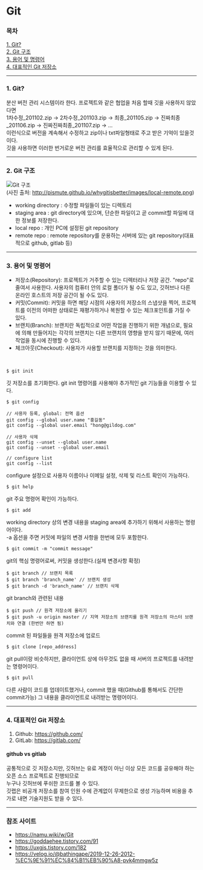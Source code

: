 # Git
### 목차
[1. Git?](#git?)<br>
[2. Git 구조](#git-구조)<br>
[3. 용어 및 명령어](#용어-및-명령어)<br>
[4. 대표적인 Git 저장소](#대표적인-git-저장소)<br>
<hr>

### 1. Git?<br>
분산 버전 관리 시스템이라 한다. 프로젝트와 같은 협업을 처음 할때 깃을 사용하지 않았다면<br>
1차수정_201102.zip -> 2차수정_201103.zip -> 최종_201105.zip -> 진짜최종_201106.zip -> 진짜진짜최종_201107.zip -> ...<br>
이런식으로 버전을 계속해서 수정하고 zip이나 txt파일형태로 주고 받은 기억이 있을것이다.<br>
깃을 사용하면 이러한 번거로운 버전 관리를 효율적으로 관리할 수 있게 된다.<br>
<hr>

### 2. Git 구조
![Git 구조](http://pismute.github.io/whygitisbetter/images/local-remote.png "Git 구조")<br>
(사진 출처: http://pismute.github.io/whygitisbetter/images/local-remote.png)<br>
- working directory : 수정할 파일들이 있는 디렉토리
- staging area : git directory에 있으며, 단순한 파일이고 곧 commit할 파일에 대한 정보를 저장한다.
- local repo : 개인 PC에 설정된 git repository
- remote repo : remote repository를 운용하는 서버에 있는 git repository(대표적으로 github, gitlab 등)
<hr>

### 3. 용어 및 명령어<br>
- 저장소(Repository): 프로젝트가 거주할 수 있는 디렉터리나 저장 공간. "repo"로 줄여서 사용한다. 사용자의 컴퓨터 안의 로컬 폴더가 될 수도 있고,
깃허브나 다른 온라인 호스트의 저장 공간이 될 수도 있다.
- 커밋(Commit): 커밋을 하면 해당 시점의 사용자의 저장소의 스냅샷을 찍어, 프로젝트를 이전의 어떠한 상태로든 재평가하거나 복원할 수 있는 체크포인트를 가질 수 있다.
- 브랜치(Branch): 브랜치란 독립적으로 어떤 작업을 진행하기 위한 개념으로, 필요에 의해 만들어지는 각각의 브랜치는 다른 브랜치의 영향을 받지 않기 때문에, 여러 작업을 동시에 진행할 수 있다.
- 체크아웃(Checkout): 사용자가 사용할 브랜치를 지정하는 것을 의미한다.
<br>

```
$ git init
```
깃 저장소를 초기화한다. git init 명령어를 사용해야 추가적인 git 기능들을 이용할 수 있다.

```
$ git config

// 사용자 등록, global: 전역 옵션
git config --global user.name "홍길동"
git config --global user.email "hong@gildog.com"

// 사용자 삭제
git config --unset --global user.name
git config --unset --global user.email

// configure list
git config --list
```
configure 설정으로 사용자 이름이나 이메일 설정, 삭제 및 리스트 확인이 가능하다.

```
$ git help
```
git 주요 명령어 확인이 가능하다.

```
$ git add
```
working directory 상의 변경 내용을 staging area에 추가하기 위해서 사용하는 명령어이다.<br>
-a 옵션을 주면 커밋에 파일의 변경 사항을 한번에 모두 포함한다.

```
$ git commit -m "commit message"
```
git의 핵심 명령어로써, 커밋을 생성한다.(실제 변경사항 확정)

```
$ git branch // 브랜치 목록
$ git branch 'branch_name' // 브랜치 생성
$ git branch -d 'branch_name' // 브랜치 삭제
```
git branch와 관련된 내용

```
$ git push // 원격 저장소에 올리기
$ git push -u origin master // 지역 저장소의 브랜치를 원격 저장소의 마스터 브랜치와 연결 (한번만 하면 됨)
```
commit 된 파일들을 원격 저장소에 업로드

```
$ git clone [repo_address]
```
git pull이랑 비슷하지만, 클라이언트 상에 아무것도 없을 때 서버의 프로젝트를 내려받는 명령어이다.

```
$ git pull
```
다른 사람이 코드를 업데이트했거나, commit 했을 때(Github를 통해서도 간단한 commit가능) 그 내용을 클라이언트로 내려받는 명령어이다.

<hr>

### 4. 대표적인 Git 저장소
1. Github: https://github.com/<br>
2. GitLab: https://gitlab.com/<br>

#### github vs gitlab <br>
공통적으로 깃 저장소지만, 깃허브는 유료 계정이 아닌 이상 모든 코드를 공유해야 하는 오픈 소스 프로젝트로 진행되므로<br>
누구나 깃허브에 푸쉬한 코드를 볼 수 있다.<br>
깃랩은 비공개 저장소를 참여 인원 수에 관계없이 무제한으로 생성 가능하며 비용을 추가로 내면 기술지원도 받을 수 있다.<br>
<hr>

### 참조 사이트
- https://namu.wiki/w/Git
- https://goddaehee.tistory.com/91
- https://uxgjs.tistory.com/182
- https://velog.io/@bathingape/2019-12-26-2012-%EC%9E%91%EC%84%B1%EB%90%A8-pvk4mmgw5z
